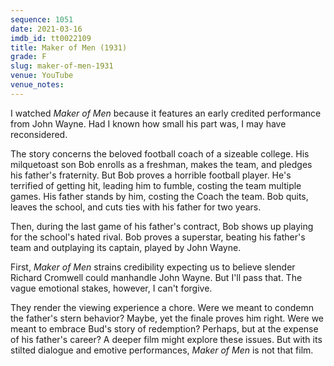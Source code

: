 ```yaml
---
sequence: 1051
date: 2021-03-16
imdb_id: tt0022109
title: Maker of Men (1931)
grade: F
slug: maker-of-men-1931
venue: YouTube
venue_notes:
---
```


I watched _Maker of Men_ because it features an early credited performance from John Wayne. Had I known how small his part was, I may have reconsidered.

<!-- end -->

The story concerns the beloved football coach of a sizeable college. His milquetoast son Bob enrolls as a freshman, makes the team, and pledges his father's fraternity. But Bob proves a horrible football player. He's terrified of getting hit, leading him to fumble, costing the team multiple games. His father stands by him, costing the Coach the team. Bob quits, leaves the school, and cuts ties with his father for two years.

Then, during the last game of his father's contract, Bob shows up playing for the school's hated rival. Bob proves a superstar, beating his father's team and outplaying its captain, played by John Wayne.

First, _Maker of Men_ strains credibility expecting us to believe slender Richard Cromwell could manhandle John Wayne. But I'll pass that. The vague emotional stakes, however, I can't forgive.

They render the viewing experience a chore. Were we meant to condemn the father's stern behavior? Maybe, yet the finale proves him right. Were we meant to embrace Bud's story of redemption? Perhaps, but at the expense of his father's career? A deeper film might explore these issues. But with its stilted dialogue and emotive performances, _Maker of Men_ is not that film.